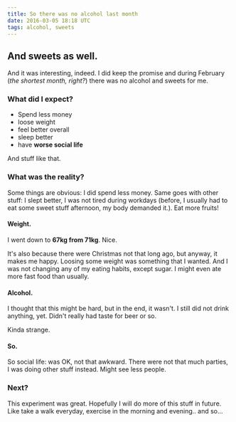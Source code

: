 ```yaml
---
title: So there was no alcohol last month
date: 2016-03-05 18:18 UTC
tags: alcohol, sweets
---
```

## And sweets as well.

And it was interesting, indeed. I did keep the promise and during February (*the shortest month, right?*) there was no alcohol and sweets for me.

### What did I expect?
 * Spend less money
 * loose weight
 * feel better overall
 * sleep better
 * have **worse social life**

And stuff like that.

### What was the reality?

Some things are obvious: I did spend less money. Same goes with other stuff: I slept better, I was not tired during workdays (before, I usually had to eat some sweet stuff afternoon, my body demanded it.). Eat more fruits!

#### Weight.
I went down to **67kg from 71kg**. Nice.

It's also because there were Christmas not that long ago, but anyway, it makes me happy. Loosing some weight was something that I wanted. And I was not changing any of my eating habits, except sugar. I might even ate more fast food than usually.


#### Alcohol.

I thought that this might be hard, but in the end, it wasn't. I still did not drink anything, yet. Didn't really had taste for beer or so.

Kinda strange.

#### So.

So social life: was OK, not that awkward. There were not that much parties, I was doing other stuff instead. Might see less people.

### Next?

This experiment was great. Hopefully I will do more of this stuff in future. Like take a walk everyday, exercise in the morning and evening.. and so...
